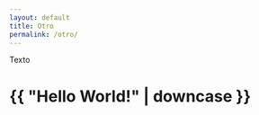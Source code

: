 ```yaml
---
layout: default
title: Otro
permalink: /otro/
---
```

Texto

<h1>{{ "Hello World!" | downcase }}</h1>
